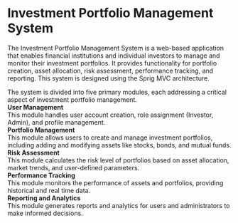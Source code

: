 <h1>Investment Portfolio Management System</h1>
The Investment Portfolio Management System is a web-based application that enables financial 
institutions and individual investors to manage and monitor their investment portfolios. It provides 
functionality for portfolio creation, asset allocation, risk assessment, performance tracking, and 
reporting. This system is designed using the Sprig MVC architecture.

The system is divided into five primary modules, each addressing a critical aspect of investment portfolio 
management.  
**User Management**  
This module handles user account creation, role assignment (Investor, Admin), and profile 
management.  
**Portfolio Management**  
This module allows users to create and manage investment portfolios, including adding and 
modifying assets like stocks, bonds, and mutual funds.  
**Risk Assessment**  
This module calculates the risk level of portfolios based on asset allocation, market trends, and 
user-defined parameters.  
**Performance Tracking**  
This module monitors the performance of assets and portfolios, providing historical and real time data.  
**Reporting and Analytics**  
This module generates reports and analytics for users and administrators to make informed 
decisions.  
